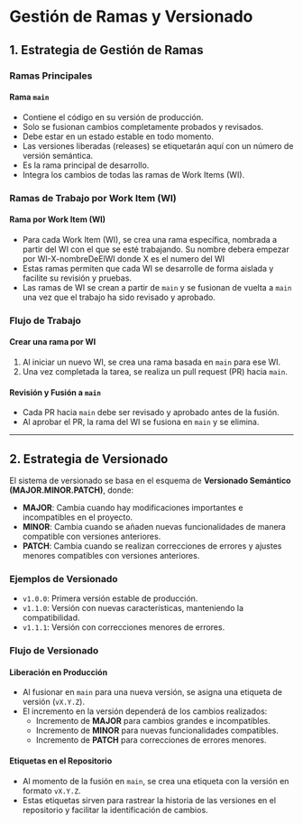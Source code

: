 # Gestión de Ramas y Versionado

## 1. Estrategia de Gestión de Ramas

### Ramas Principales

#### Rama `main`
- Contiene el código en su versión de producción.
- Solo se fusionan cambios completamente probados y revisados.
- Debe estar en un estado estable en todo momento.
- Las versiones liberadas (releases) se etiquetarán aquí con un número de versión semántica.
- Es la rama principal de desarrollo.
- Integra los cambios de todas las ramas de Work Items (WI).

### Ramas de Trabajo por Work Item (WI)

#### Rama por Work Item (WI)
- Para cada Work Item (WI), se crea una rama específica, nombrada a partir del WI con el que se esté trabajando. Su nombre debera empezar por WI-X-nombreDeElWI donde X es el numero del WI
- Estas ramas permiten que cada WI se desarrolle de forma aislada y facilite su revisión y pruebas.
- Las ramas de WI se crean a partir de `main` y se fusionan de vuelta a `main` una vez que el trabajo ha sido revisado y aprobado.

### Flujo de Trabajo

#### Crear una rama por WI
1. Al iniciar un nuevo WI, se crea una rama basada en `main` para ese WI.
2. Una vez completada la tarea, se realiza un pull request (PR) hacia `main`.

#### Revisión y Fusión a `main`
- Cada PR hacia `main` debe ser revisado y aprobado antes de la fusión.
- Al aprobar el PR, la rama del WI se fusiona en `main` y se elimina.

---

## 2. Estrategia de Versionado

El sistema de versionado se basa en el esquema de **Versionado Semántico (MAJOR.MINOR.PATCH)**, donde:

- **MAJOR**: Cambia cuando hay modificaciones importantes e incompatibles en el proyecto.
- **MINOR**: Cambia cuando se añaden nuevas funcionalidades de manera compatible con versiones anteriores.
- **PATCH**: Cambia cuando se realizan correcciones de errores y ajustes menores compatibles con versiones anteriores.

### Ejemplos de Versionado
- `v1.0.0`: Primera versión estable de producción.
- `v1.1.0`: Versión con nuevas características, manteniendo la compatibilidad.
- `v1.1.1`: Versión con correcciones menores de errores.

### Flujo de Versionado

#### Liberación en Producción
- Al fusionar en `main` para una nueva versión, se asigna una etiqueta de versión (`vX.Y.Z`).
- El incremento en la versión dependerá de los cambios realizados:
  - Incremento de **MAJOR** para cambios grandes e incompatibles.
  - Incremento de **MINOR** para nuevas funcionalidades compatibles.
  - Incremento de **PATCH** para correcciones de errores menores.

#### Etiquetas en el Repositorio
- Al momento de la fusión en `main`, se crea una etiqueta con la versión en formato `vX.Y.Z`.
- Estas etiquetas sirven para rastrear la historia de las versiones en el repositorio y facilitar la identificación de cambios.
